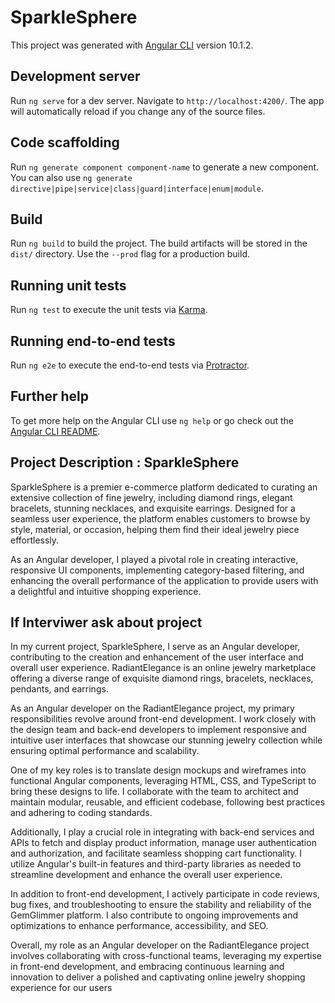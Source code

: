 # SparkleSphere

This project was generated with [Angular CLI](https://github.com/angular/angular-cli) version 10.1.2.

## Development server

Run `ng serve` for a dev server. Navigate to `http://localhost:4200/`. The app will automatically reload if you change any of the source files.

## Code scaffolding

Run `ng generate component component-name` to generate a new component. You can also use `ng generate directive|pipe|service|class|guard|interface|enum|module`.

## Build

Run `ng build` to build the project. The build artifacts will be stored in the `dist/` directory. Use the `--prod` flag for a production build.

## Running unit tests

Run `ng test` to execute the unit tests via [Karma](https://karma-runner.github.io).

## Running end-to-end tests

Run `ng e2e` to execute the end-to-end tests via [Protractor](http://www.protractortest.org/).

## Further help

To get more help on the Angular CLI use `ng help` or go check out the [Angular CLI README](https://github.com/angular/angular-cli/blob/master/README.md).

## Project Description :  SparkleSphere

SparkleSphere is a premier e-commerce platform dedicated to curating an extensive collection of fine jewelry, including diamond rings, elegant bracelets, stunning necklaces, and exquisite earrings. Designed for a seamless user experience, the platform enables customers to browse by style, material, or occasion, helping them find their ideal jewelry piece effortlessly.

As an Angular developer, I played a pivotal role in creating interactive, responsive UI components, implementing category-based filtering, and enhancing the overall performance of the application to provide users with a delightful and intuitive shopping experience.

## If Interviwer ask about project 

In my current project, SparkleSphere, I serve as an Angular developer, contributing to the creation and enhancement of the user interface and overall user experience. RadiantElegance is an online jewelry marketplace offering a diverse range of exquisite diamond rings, bracelets, necklaces, pendants, and earrings.

As an Angular developer on the RadiantElegance project, my primary responsibilities revolve around front-end development. I work closely with the design team and back-end developers to implement responsive and intuitive user interfaces that showcase our stunning jewelry collection while ensuring optimal performance and scalability.

One of my key roles is to translate design mockups and wireframes into functional Angular components, leveraging HTML, CSS, and TypeScript to bring these designs to life. I collaborate with the team to architect and maintain modular, reusable, and efficient codebase, following best practices and adhering to coding standards.

Additionally, I play a crucial role in integrating with back-end services and APIs to fetch and display product information, manage user authentication and authorization, and facilitate seamless shopping cart functionality. I utilize Angular's built-in features and third-party libraries as needed to streamline development and enhance the overall user experience.

In addition to front-end development, I actively participate in code reviews, bug fixes, and troubleshooting to ensure the stability and reliability of the GemGlimmer platform. I also contribute to ongoing improvements and optimizations to enhance performance, accessibility, and SEO.

Overall, my role as an Angular developer on the RadiantElegance project involves collaborating with cross-functional teams, leveraging my expertise in front-end development, and embracing continuous learning and innovation to deliver a polished and captivating online jewelry shopping experience for our users
